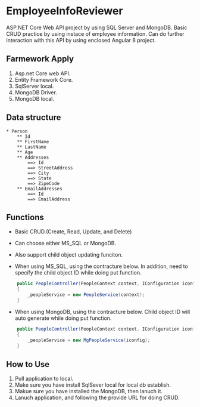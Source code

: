 # EmployeeInfoReviewer
ASP.NET Core Web API project by using SQL Server and MongoDB. Basic CRUD practice by using instace of employee information. Can do further interaction with this API by using enclosed Angular 8 project. 
 
## Farmework Apply
1. Asp.net Core web API.
2. Entity Framework Core.
3. SqlServer local.
4. MongoDB Driver.
5. MongoDB local.

## Data structure
    * Person
        ** Id
        ** FirstName
        ** LastName
        ** Age
        ** Addresses
            ==> Id
            ==> StreetAddress
            ==> City
            ==> State
            ==> ZipeCode
        ** EmailAddresses
            ==> Id
            ==> EmailAddress

## Functions
* Basic CRUD.(Create, Read, Update, and Delete)

* Can choose either MS_SQL or MongoDB.

* Also support child object updating funciton.

* When using MS_SQL, using the contracture below. In addition, need to specify the child object ID while doing put function.

```csharp
    public PeopleController(PeopleContext context, IConfiguration iconfig)
    {
        _peopleService = new PeopleService(context);
    }
```

* When using MongoDB, using the contracture below. Child object ID will auto generate while doing put function.

```csharp
    public PeopleController(PeopleContext context, IConfiguration iconfig)
    {
        _peopleService = new MgPeopleService(iconfig);
    }
```
        
## How to Use
1. Pull application to local.
2. Make sure you have install SqlSever local for local db establish.
3. Makue sure you have installed the MongoDB, then lanuch it.
4. Lanuch application, and following the provide URL for doing CRUD.
